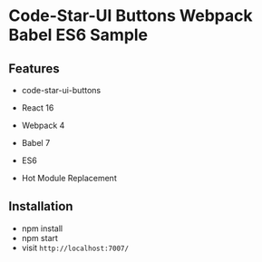 # Code-Star-UI Buttons Webpack Babel ES6 Sample

## Features

* code-star-ui-buttons

* React 16
* Webpack 4
* Babel 7
* ES6
* Hot Module Replacement

## Installation

* npm install
* npm start
* visit `http://localhost:7007/`
